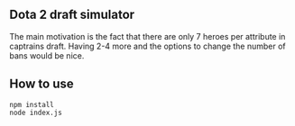 ﻿## Dota 2 draft simulator

 The main motivation is the fact that there are only 7 heroes per attribute in captrains draft. Having 2-4 more and the options to change the number of bans would be nice.

## How to use
```npm install```  
```node index.js```  
